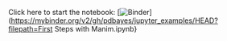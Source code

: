 Click here to start the notebook:
[![Binder](https://mybinder.org/badge_logo.svg)](https://mybinder.org/v2/gh/pdbayes/jupyter_examples/HEAD?filepath=First Steps with Manim.ipynb}
